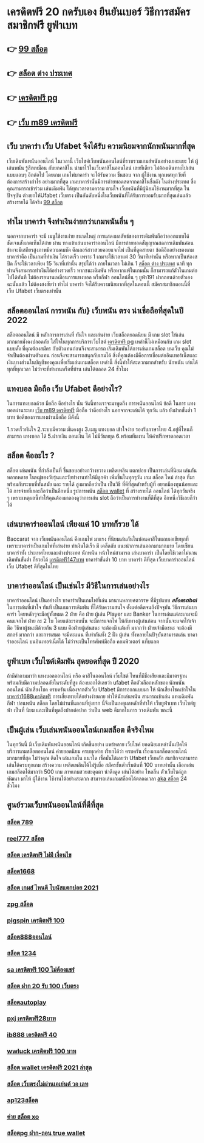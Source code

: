 # เครดิตฟรี 20 กดรับเอง ยืนยันเบอร์ วิธีการสมัครสมาชิกฟรี  ยูฟ่าเบท

## 👉 [99 สล็อต](https://mabet.net/credit-free-50/)
## 👉 [สล็อต ต่าง ประเทศ](https://mabet.net/)
## 👉 [เครดิตฟรี pg](https://bio.link/tisawago)
## 👉 [เว็บ m89 เครดิตฟรี](https://mabet.net/20-free-100/)

## เว็บ บาคาร่า เว็บ Ufabet จึงได้รับ ความนิยมจากนักพนันมากที่สุด

 เว็บเดิมพันพนันออนไลน์  ในเวลานี้   เว็บไซค์เว็บพนันออนไลน์ที่รวบรวมเกมส์พนันอย่างเยอะแยะ  ให้ ผู้เล่นพนัน รู้สึกเหมือน กับยกคาสิโน  นำมาไว้ในเว็บคาสิโนออนไลน์ เลยทีเดียว ไม่ต้องเดินทางไปเล่นแบบแอบๆ อีกต่อไป โดยเกม เกมไพ่บาคาร่า จะได้รับความ ชื่นชอบ จาก ผู้ใช้งาน ทุกเพศทุกวัยที่ต้องการสร้างกำไร อย่างมากที่สุด เกมบาคาร่านั้นมีการถ่ายทอดสดจากคาสิโนชื่อดัง ในต่างประเทศ ซึ่งคุณสามารถเข้าร่วม เล่นเดิมพัน ได้ทุกเวลาตามความ ตามใจ  เว็บพนันที่มีผู้นิยมใช้งานมากที่สุด ในปัจจุบัน ต่างยกให้Ufabet เว็บตรง  เป็นอันดับหนึ่งในเว็บพนันที่ได้รับการยอมรับมากที่สุดเล่นแล้ว สร้างรายได้ ได้จริง [99 สล็อต](https://mabet.net/) 


## ทำไม  บาคาร่า จึงทำเงินง่ายกว่าเกมพนันอื่น ๆ 

นอกจากบาคาร่า จะมี  เมนูใช้งานง่าย  ขนาดใหญ่ การแสดงผลลัพธ์ของการเดิมพันถือว่าออกแบบได้ชัดเจนสังเกตเห็นได้ง่าย ผ่าน  ทางเข้าเล่นบาคาร่าออนไลน์   มีการถ่ายทอดสัญญาณสดการเดิมพันค่อนข้างจะมีเสถียรสูงภาพมีความคมชัด ดีลเลอร์สาวสวยคอยแจกไพ่ เป็นที่ดูดสายตา ข้อดีอีกอย่างของเกมบาคาร่าคือ เป็นเกมที่ทำเงิน  ได้รวดเร็ว เพราะ 1 เกมจะใช้เวลาแต่ 30 วินาทีเท่านั้น หรือหากเป็นห้องสปีด ก็จะใช้เวลาเพียง 15  วินาที่เท่านั้น สรุปได้ว่า  ภายในเวลา ไม่เกิน 1 [สล็อต ต่าง ประเทศ](https://bio.link/tisawago) นาที ทุกท่านจึงสามารถทำเงินได้อย่างรวดเร็ว หากชนะเดิมพัน หรือหากแพ้ในเกมนั้น ก็สามารถแก้ตัวในเกมต่อไปได้ทันที ไม่ต้องรอนานเหมือนการแทงบอล หรือกีฬา ออนไลน์อื่น ๆ ยูฟ่า191 ฝากถอนด้วยตัวเอง ฉะนั้นแล้ว ไม่ต้องสงสัยว่า ทำไม่ บาคาร่า จึงได้รับความนิยมากที่สุดในตอนนี้ สมัครสมาชิกตอนนี้ที่  เว็บ Ufabet  เว็บตรงเท่านั้น


## สล็อตออนไลน์  การพนัน กับ} เว็บพนัน ตรง   น่าเชื่อถือที่สุดในปี 2022 

 สล็อตออนไลน์  มี หลักการการเล่นที่ ทันใจ และเล่นง่าย  เว็บสล็อตยอดนิยม มี เกม slot ให้เล่นมากมายมั่งคงปลอดภัย ใส่ใจในทุกการบริการเว็บไซต์ [เครดิตฟรี pg](https://mabet.net/20-free-100/) เหล่านี้ไม่เหมือนกับ เกม slot แบบดั้ง ที่คุณต้องสมัคร กับตัวแทนก่อนจึงจะสามารถ เริ่มเดิมพันได้การเล่นเกมสล็อต บนเว็บ คุณไม่จำเป็นต้องผ่านตัวแทน ก่อนจึงจะสามารถสนุกกับเกมได้ สิ่งที่คุณต้องมีคือการเชื่อมต่ออินเทอร์เน็ตและเงินบางส่วนในบัญชีของคุณเพื่อเริ่มเล่นเกมสล็อต เหล่านี้ สิ่งนี้ทำให้สะดวกมากสำหรับ นักพนัน เล่นได้ทุกที่ทุกเวลา ไม่ว่าจะที่ทำงานหรือที่บ้าน เล่นได้ตลอด 24 ชั่วโมง

##  แทงบอล มือถือ  เว็บ Ufabet ดีอย่างไร?

ในการแทงบอลด้วย มือถือ ดีอย่างไร  นั้น วันนี้ทางเราจะมาพูดถึง  การพนันออนไลน์ ข้อดี  ในการ แทงบอลผ่านระบบ [เว็บ m89 เครดิตฟรี](https://member.mabet.net/?action=login) มือถือ ว่าดีอย่างไร นอกจากจะเล่นได้  ทุกวัน  แล้ว ยังฝากขั้นต่ำ 1 บาท   ข้อดีของการแทงผ่านมือถือ มีดังนี้

1.รวดเร็วทันใจ
2.ระบบมีความ  มั่นคงสูง 
3.เมนู แทงบอล เข้าใจง่าย รองรับภาษาไทย
4.อยู่ที่ไหนก็สามารถ แทงบอล ได้
5.ฝากเงิน ถอนเงิน ได้  ไม่มีวันหยุด
6.พร้อมทีมงาน ให้คำปรึกษาตลอดเวลา


##  สล็อต คืออะไร ?

สล็อต   เล่นพนัน ที่กำลังเป็นที่ ชื่นชอบอย่างกว้างขวาง  เพลิดเพลิน   แตกบ่อย  เป็นการเล่นที่นิยม เล่นกัน หลากหลาย ในหมู่ของวัยรุ่นและวัยทำงานทำให้มีลูกค้า เพิ่มขึ้นในทุกๆวัน  เกม สล็อต ใหม่ ล่าสุด ที่มาพร้อมกับระบบที่ทันสมัย และ รายได้ สูงมากถือว่าเป็น เป็นวิธี ที่ดีที่สุดสำหรับผู้ที่ อยากมีลงทุนน้อยและได้ การจ่ายที่เยอะถือว่าเป็นอีกหนึ่ง รูปการพนัน [สล็อต wallet](https://mabet.net/) ที่ สร้างรายได้ ออนไลน์ ได้ทุกวันจริง ๆ เพราะเหตุผลนี้ทำให้คุณต้องมาลองดูว่าการเล่น slot ถือว่าเป็นการทำงานที่ดีที่สุด อีกหนึ่งวิธีเลยก็ว่าได้


## เล่นบาคาร่าออนไลน์  เพียงแค่ 10 บาทก็รวย ได้

 Baccarat  จาก  เว็บพนันออนไลน์ คือเกมไพ่  มาแรง  ที่นิยมเล่นกันในบ่อนคาสิโนแถบเอเชียทุกที่  เพราะบาคาร่าเป็นเกมไพ่ที่เล่นง่าย ทำเงินได้เร็ว มี เคล็ดลับ   แนะนำการเล่นออกมามากมาย โดยเซียนบาคาร่าทั้ง ประเทศไทยและต่างประเทศ นักพนัน หน้าใหม่สามารถ เล่นบาคาร่า เป็นโดยใช้เวลาไม่นาน เดิมพันขั้นต่ำ ก็รวยได้ [เครดิตฟรี147บาท](https://member.mabet.net/?action=login) บาคาร่าขั้นต่ำ 10 บาท บาคาร่า ดีที่สุด เว็บบาคาร่าออนไลน์  เว็บ Ufabet  ดีที่สุดในไทย


## บาคาร่าออนไลน์  เป็นเช่นไร มีวิธีในการเล่นอย่างไร 

บาคาร่าออนไลน์  เป็นอย่างไร  บาคาร่าเป็นเกมไพ่ที่เล่น มานานหลายศตวรรษ  ที่มีรูปแบบ ***สล็อตsabai*** ในการเล่นที่เข้าใจ ทันที เป็นเกมการเดิมพัน ที่ได้รับความสนใจ ตั้งแต่อดีตจนถึงปัจจุบัน วิธีการเล่นบาคาร่า โดยหลักๆจะมีอยู่ทั้งหมด 2  ฝ่าย คือ ฝ่าย ผู้เล่น Player และ Banker ในการเล่นแต่ละเกมจะมีคนแจกไพ่  ฝ่าย ละ 2 ใบ โดยแต่ละรอบนั้น จะมีการแจกไพ่ ให้กับทางผู้เล่นก่อน จากนั้นจะแจกให้เจ้ามือ วิธีหาผู้ชนะมีด้วยกัน 3 แบบ คือฝ่ายผู้เล่นชนะ จะต้องมี แต้มที่ มากกว่า  ฝ่ายเจ้ามือชนะ จะต้องมี สกอร์  มากกว่า  และการเสมอ จะมีคะแนน ที่เท่ากันทั้ง 2 ฝั่ง ผู้เล่น ทั้งหลายในปัจุบันสามารถเล่น บาคาร่าออนไลน์  บนอินเทอร์เน็ตได้ ไม่ว่าจะเป็นโทรศัพท์มือถือ คอมพิวเตอร์ แท็บแลต  


## ยูฟ่าเบท เว็บไซต์เดิมพัน สุดยอดที่สุด ปี 2020

ถ้ามีคำถามมาว่า แทงบอลออนไลน์  หรือ คาสิโนออนไลน์    เว็บไซต์ ไหนที่มีชื่อเสียงและมีมาตรฐานพร้อมกับมีความปลอดภัยในระดับที่สูง ต้องบอกได้เลยว่า  ufabet  คือตัวเลือกหลักของ นักพนันออนไลน์ นักเสี่ยงโชค  ครบครัน เนื่องจากตัวเว็บ Ufabet  มีการออกแบบมา ให้ นักเสี่ยงโชคเข้าใจใน [บาคาร่า1688เครดิตฟรี](https://mabet.net/20-free-100/) การเสี่ยงทายได้อย่างง่ายดาย ทำให้นักเล่นพนัน สามารถเข้าเล่น แทงเดิมพันกีฬา  บ่อนพนัน สล็อต โดยไม่ผ่านขั้นตอนที่ยุ่งยาก นี่จึงเป็นเหตุผลหลักที่ทำให้ เว็บยูฟ่าเบท เว็บไซต์ยูฟ่า เป็นที่ นิยม และเป็นที่พูดถึงปากต่อปาก ว่าเป็น web    ดีมากในการ วางเดิมพัน   ขณะนี้ 


##  เป็นผู้เล่น  เว็บเล่นพนันออนไลน์เกมสล็อต  ดีจริงไหม

ในทุกวันนี้ มี เว็บเดิมพันพนันออนไลน์ เกิดขึ้นอย่าง แพร่หลาย  เว็บไซค์ ยอดนิยมเหล่านั้นเปิดให้บริการเกมสล็อตออนไลน์  ค่ายยอดนิยม ครบทุกค่าย เรียกได้ว่า  ครบครัน เรื่องเกมสล็อตออนไลน์ มากมายที่สุด  ไม่ว่าคุณ ติดใจ เล่นเกมใน แนวใด   เชื่อมั่นได้เลยว่า  Ufabet เว็บหลัก สมาชิกจะสามารถเล่นได้ครบทุกเกม สร้างความ เพลิดเพลินได้ไม่รู้เบื่อ สมัครขั้นต่ำเริ่มต้นที่ 100 บาทเท่านั้น เลือกเล่นเกมสล็อตได้มากว่า 500 เกม ภาพเกมสวยสะดุดตา น่าดึงดูด เล่นได้อย่าง ไหลลื่น ตัวเว็บไซค์ถูก พัฒนา มาให้ ผู้ใช้งาน ใช้งานได้อย่างสะดวก สามารถเล่นเกมสล็อตได้ตลอดเวลา [aka สล็อต](https://mabet.net/register/) 24 ชั่วโมง

## ศูนย์รวมเว็บพนันออนไลน์ที่ดีที่สุด

### [สล็อต 789](https://atom.io/themes/สมัครสมาชิก%20ฟรีเครดิต%20สล็อต191%20008%20สล็อต%20PG%2020รับ100%20เว็บตรง100%)
### [reel777 สล็อต](https://atom.io/themes/สมัครสมาชิก%20ฟรีเครดิต%20winner55%20เครดิตฟรี%20008%20สล็อต%20PG%2020รับ100%20เว็บตรง100%)
### [สล็อต เครดิตฟรี ไม่มี เงื่อนไข](https://atom.io/themes/สมัครสมาชิก%20ฟรีเครดิต%201234superslot%20เครดิตฟรี%2050%20008%20สล็อต%20PG%2020รับ100%20เว็บตรง100%)
### [สล็อต1668](https://atom.io/themes/สมัครสมาชิก%20ฟรีเครดิต%20สมัคร%20รับ%20เครดิตฟรี%2088%20ล่าสุด%20008%20สล็อต%20PG%2020รับ100%20เว็บตรง100%)
### [สล็อต เกมส์ ไหนดี โบนัสแตกบ่อย 2021](https://atom.io/themes/สมัครสมาชิก%20ฟรีเครดิต%20จีคลับ168%20จีคลับ%20สล็อต%20มือถ%20008%20สล็อต%20PG%2020รับ100%20เว็บตรง100%)
### [zpg สล็อต](https://atom.io/themes/สมัครสมาชิก%20ฟรีเครดิต%20สล็อต777%20008%20สล็อต%20PG%2020รับ100%20เว็บตรง100%)
### [pigspin เครดิตฟรี 100](https://atom.io/themes/สมัครสมาชิก%20ฟรีเครดิต%20เครดิตฟรี%20กดรับ%20เอง300%20008%20สล็อต%20PG%2020รับ100%20เว็บตรง100%)
### [สล็อต888ออนไลน์](https://atom.io/themes/สมัครสมาชิก%20ฟรีเครดิต%20superslotเครดิตฟรี50%20008%20สล็อต%20PG%2020รับ100%20เว็บตรง100%)
### [สล็อต 1234](https://atom.io/themes/สมัครสมาชิก%20ฟรีเครดิต%20super%20slot%20vip%20เครดิตฟรี50%20008%20สล็อต%20PG%2020รับ100%20เว็บตรง100%)
### [sa เครดิตฟรี 100 ไม่ต้องแชร์](https://atom.io/themes/สมัครสมาชิก%20ฟรีเครดิต%20w550เครดิตฟรี%20008%20สล็อต%20PG%2020รับ100%20เว็บตรง100%)
### [สล็อต ฝาก 20 รับ 100 เว็บตรง](https://atom.io/themes/สมัครสมาชิก%20ฟรีเครดิต%20สล็อต369%20008%20สล็อต%20PG%2020รับ100%20เว็บตรง100%)
### [สล็อตautoplay](https://atom.io/themes/สมัครสมาชิก%20ฟรีเครดิต%20รวมโปรสล็อต%20เครดิตฟรี%20008%20สล็อต%20PG%2020รับ100%20เว็บตรง100%)
### [pxj เครดิตฟรี28บาท](https://atom.io/themes/สมัครสมาชิก%20ฟรีเครดิต%20pg%20เครดิตฟรี%2050ล่าสุด%20008%20สล็อต%20PG%2020รับ100%20เว็บตรง100%)
### [ib888 เครดิตฟรี 40](https://atom.io/themes/สมัครสมาชิก%20ฟรีเครดิต%2099%20ocean%20เครดิตฟรี%20008%20สล็อต%20PG%2020รับ100%20เว็บตรง100%)
### [wwluck เครดิตฟรี 100 บาท](https://atom.io/themes/สมัครสมาชิก%20ฟรีเครดิต%20m98%20เครดิตฟรี%2068%20008%20สล็อต%20PG%2020รับ100%20เว็บตรง100%)
### [สล็อต wallet เครดิตฟรี 2021 ล่าสุด](https://atom.io/themes/สมัครสมาชิก%20ฟรีเครดิต%20สล็อต%20เว็บตรงไม่ผ่านเอเย่นต์ไม่มีขั้นต่ำ%20008%20สล็อต%20PG%2020รับ100%20เว็บตรง100%)
### [สล็อต เว็บตรงไม่ผ่านเอเย่นต์ วอ เลท](https://atom.io/themes/สมัครสมาชิก%20ฟรีเครดิต%20superslot%20เครดิตฟรี20%20008%20สล็อต%20PG%2020รับ100%20เว็บตรง100%)
### [ap123สล็อต](https://atom.io/themes/สมัครสมาชิก%20ฟรีเครดิต%20สล็อต99%20008%20สล็อต%20PG%2020รับ100%20เว็บตรง100%)
### [ค่าย สล็อต xo](https://atom.io/themes/สมัครสมาชิก%20ฟรีเครดิต%20918kiss%20เครดิตฟรี%20008%20สล็อต%20PG%2020รับ100%20เว็บตรง100%)
### [สล็อตpg ฝาก-ถอน true wallet](https://atom.io/themes/สมัครสมาชิก%20ฟรีเครดิต%20สล็อตpgเว็บตรงไม่ผ่านเอเย่นต์ไม่มีขั้นต่ํา%20008%20สล็อต%20PG%2020รับ100%20เว็บตรง100%)